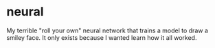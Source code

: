 # neural
My terrible "roll your own" neural network that trains a model to draw a smiley face. It only exists because I wanted learn how it all worked.
